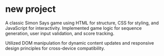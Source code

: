 # new project


A classic Simon Says game using HTML for structure, CSS for styling, and JavaScript for interactivity. Implemented game logic for sequence generation, user input validation, and score tracking. 

Utilized DOM manipulation for dynamic content updates and responsive design principles for cross-device compatibility.